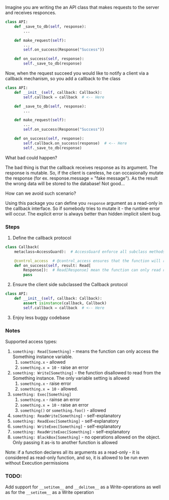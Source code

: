 Imagine you are writing the an API class that makes requests to the server and receives responces.

```python
class API:
    def _save_to_db(self, response):
        ...

    def make_request(self):
        ...
        self.on_success(Response("Success"))

    def on_success(self, response):
        self._save_to_db(response)
```

Now, when the request succeed you would like to notify a client via a callback mechanism, so you add a callback to the
class

```python
class API:
    def __init__(self, callback: Callback):
        self.callback = callback  # <-- Here

    def _save_to_db(self, response):
        ...

    def make_request(self):
        ...
        self.on_success(Response("Success"))

    def on_success(self, response):
        self.callback.on_success(response)  # <-- Here
        self._save_to_db(response)
```

What bad could happen?

The bad thing is that the callback receives response as its argument.
The response is mutable.
So, if the client is careless, he can occasionally mutate the response (for ex. response.message = "fake message").
As the result the wrong data will be stored to the database!
Not good...

How can we avoid such scenario?

Using this package you can define you `response` argument as a read-only in the callback interface.
So if somebody tries to mutate it - the runtime error will occur. The explicit error is always better than hidden
implicit silent bug.

### Steps

1. Define the callback protocol

```python
class Callback(
    metaclass=AccessGuard):  # AccessGuard enforce all subclass methods to have the same signature as the base ones 

    @control_access  # @control_access ensures that the function will raise an exception if someone tries to modify the argument marked by Read type
    def on_success(self, result: Read[
        Response]):  # Read[Response] mean the function can only read response attributes. There are also Write, Exec and other types available
        pass
```

2. Ensure the client side subclassed the Callback protocol

```python
class API:
    def __init__(self, callback: Callback):
        assert isinstance(callback, Callback)
        self.callback = callback  # <-- Here
```

3. Enjoy less buggy codebase

### Notes

Supported access types:

1. `something: Read[Something]` - means the function can only access the Something instance variable.
    1. `something.x` - allowed
    2. `something.x = 10` - raise an error
2. `something: Write[Something]` - the function disallowed to read from the Something instance. The only variable
   setting is allowed
    1. `something.x` - raise error
    2. `something.x = 10` - allowed.
3. `something: Exec[Something]`
    1. `something.x` - rainse an error
    2. `something.x = 10` - raise an error
    3. `something()` or `something.foo()` - allowed
4. `something: ReadWrite[Something]` - self-explanatory
5. `something: ReadExec[Something]` - self-explanatory
6. `something: WriteExec[Something]` - self-explanatory
7. `something: ReadWriteExec[Something]` - self-explanatory
8. `something: BlackBox[Something]` - no operations allowed on the object. Only passing it as-is to another function is
   allowed

Note: if a function declares all its arguments as a read-only - it is considered as read-only function, and so, it is
allowed to be run even without Execution permissions

### TODO:
Add support for `__setitem__` and `__delitem__` as a Write-operations as well as for the `__setitem__` as a Write operation

